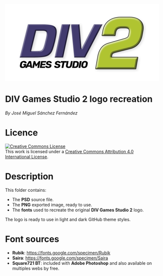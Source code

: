 ![div2_logo.png](div2_logo.png)

# DIV Games Studio 2 logo recreation
###### By José Miguel Sánchez Fernández

# Licence
<a rel="license" href="http://creativecommons.org/licenses/by/4.0/"><img alt="Creative Commons License" style="border-width:0" src="https://i.creativecommons.org/l/by/4.0/88x31.png" /></a><br />This work is licensed under a <a rel="license" href="http://creativecommons.org/licenses/by/4.0/">Creative Commons Attribution 4.0 International License</a>.

# Description
This folder contains:
* The **PSD** source file.
* The **PNG** exported image, ready to use.
* The **fonts** used to recreate the original **DIV Games Studio 2** logo.

The logo is ready to use in light and dark GitHub theme styles.

# Font sources
- **Rubik**: https://fonts.google.com/specimen/Rubik
- **Saira**: https://fonts.google.com/specimen/Saira
- **Square721 BT**: included with **Adobe Photoshop** and also available on multiples webs by free.
